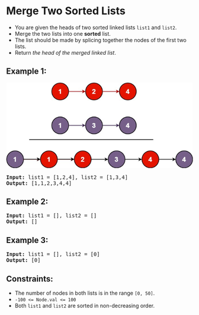 # Merge Two Sorted Lists

- You are given the heads of two sorted linked lists `list1` and `list2`.
- Merge the two lists into one **sorted** list. 
- The list should be made by splicing together the nodes of the first two lists.
- Return _the head of the merged linked list_.


## Example 1:
![Example 1](example1.jpg)
<pre>
<b>Input:</b> list1 = [1,2,4], list2 = [1,3,4]
<b>Output:</b> [1,1,2,3,4,4]
</pre>

## Example 2:
<pre>
<b>Input:</b> list1 = [], list2 = []
<b>Output:</b> []
</pre>

## Example 3:
<pre>
<b>Input:</b> list1 = [], list2 = [0]
<b>Output:</b> [0]
</pre>

## Constraints:
- The number of nodes in both lists is in the range `[0, 50]`.
- `-100 <= Node.val <= 100`
- Both `list1` and `list2` are sorted in non-decreasing order.

